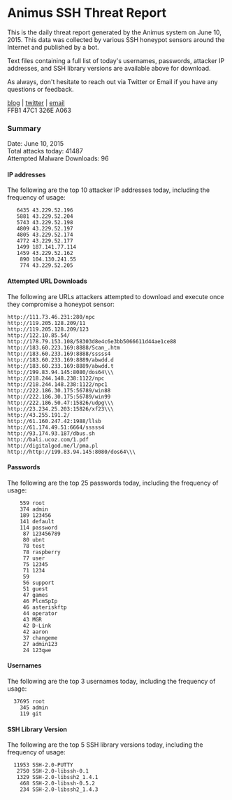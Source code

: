 # Animus SSH Threat Report

This is the daily threat report generated by the Animus system on June 10, 2015. This data was collected by various SSH honeypot sensors around the Internet and published by a bot.  

Text files containing a full list of today's usernames, passwords, attacker IP addresses, and SSH library versions are available above for download.  

As always, don't hesitate to reach out via Twitter or Email if you have any questions or feedback.  

[blog](http://morris.guru) | [twitter](https://twitter.com/andrew___morris) | [email](mailto:andrew@morris.guru)  
FFB1 47C1 326E A063  

### Summary

Date: June 10, 2015  
Total attacks today: 41487  
Attempted Malware Downloads: 96 

#### IP addresses
The following are the top 10 attacker IP addresses today, including the frequency of usage:
```
   6435 43.229.52.196
   5881 43.229.52.204
   5743 43.229.52.198
   4809 43.229.52.197
   4805 43.229.52.174
   4772 43.229.52.177
   1499 187.141.77.114
   1459 43.229.52.162
    890 104.130.241.55
    774 43.229.52.205
```

#### Attempted URL Downloads
The following are URLs attackers attempted to download and execute once they compromise a honeypot sensor:
```
http://111.73.46.231:280/npc
http://119.205.128.209/11
http://119.205.128.209/123
http://122.10.85.54/
http://178.79.153.108/58303d8e4c6e3bb5066611d44ae1ce88
http://183.60.223.169:8888/Scan_.htm
http://183.60.233.169:8888/sssss4
http://183.60.233.169:8889/abwdd.d
http://183.60.233.169:8889/abwdd.t
http://199.83.94.145:8080/dos64\\\
http://218.244.148.238:1122/npc
http://218.244.148.238:1122/npc1
http://222.186.30.175:56789/win88
http://222.186.30.175:56789/win99
http://222.186.50.47:15826/udpg\\\
http://23.234.25.203:15826/xf23\\\
http://43.255.191.2/
http://61.160.247.42:1988/llsb
http://61.174.49.51:6664/sssss4
http://93.174.93.187/dbus.sh
http://bali.ucoz.com/1.pdf
http://digitalgod.me/l/pma.pl
http://http://199.83.94.145:8080/dos64\\\
```

#### Passwords
The following are the top 25 passwords today, including the frequency of usage:
```
    559 root
    374 admin
    189 123456
    141 default
    114 password
     87 123456789
     80 ubnt
     78 test
     78 raspberry
     77 user
     75 12345
     71 1234
     59 
     56 support
     51 guest
     47 games
     46 PlcmSpIp
     46 asteriskftp
     44 operator
     43 MGR
     42 D-Link
     42 aaron
     37 changeme
     27 admin123
     24 123qwe
```

#### Usernames
The following are the top 3 usernames today, including the frequency of usage:
```
  37695 root
    345 admin
    119 git
```

#### SSH Library Version
The following are the top 5 SSH library versions today, including the frequency of usage:
```
  11953 SSH-2.0-PUTTY
   2750 SSH-2.0-libssh-0.1
   1329 SSH-2.0-libssh2_1.4.1
    468 SSH-2.0-libssh-0.5.2
    234 SSH-2.0-libssh2_1.4.3
```
